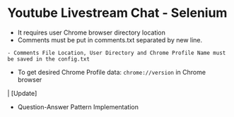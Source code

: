 # Youtube Livestream Chat - Selenium

- It requires user Chrome browser directory location
- Comments must be put in comments.txt separated by new line.
```
- Comments File Location, User Directory and Chrome Profile Name must be saved in the config.txt
```
- To get desired Chrome Profile data: ```chrome://version``` in Chrome browser

| [Update]
- Question-Answer Pattern Implementation
